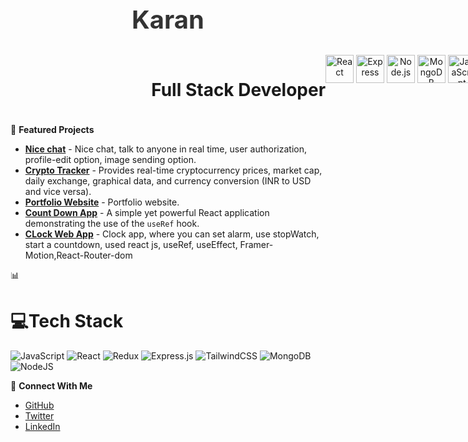 
<h1 align="center" style="font-size: 2.5rem; color: #333;">Karan</h1>


<div align="center" style="width:100vw;display:flex; justify-content:center; padding:5px;">
    <h1>Full Stack Developer</h1>
  <div align="center" >
    <img src="https://cdn.jsdelivr.net/gh/devicons/devicon/icons/react/react-original.svg" style="width: 45px; height: 45px;" alt="React" />
    <img src="https://cdn.jsdelivr.net/gh/devicons/devicon/icons/express/express-original.svg" style="width: 45px; height: 45px;" alt="Express" />
    <img src="https://cdn.jsdelivr.net/gh/devicons/devicon/icons/nodejs/nodejs-original.svg" style="width: 45px; height: 45px;" alt="Node.js" />
    <img src="https://cdn.jsdelivr.net/gh/devicons/devicon/icons/mongodb/mongodb-original.svg" style="width: 45px; height: 45px;" alt="MongoDB" />
    <img src="https://cdn.jsdelivr.net/gh/devicons/devicon/icons/javascript/javascript-original.svg" style="width: 45px; height: 45px;" alt="JavaScript" />
  </div>
</div>



  




🔭 **Featured Projects**
- [**Nice chat**](https://nice-chat-gamma.vercel.app/login) - Nice chat, talk to anyone in real time, user authorization, profile-edit option, image sending option.
- [**Crypto Tracker**](https://crypto-tracker-sable-nine.vercel.app/) - Provides real-time cryptocurrency prices, market cap, daily exchange, graphical data, and currency conversion (INR to USD and vice versa).
- [**Portfolio Website**](https://portfolio-website3.netlify.app/) - Portfolio website.
- [**Count Down App**](https://count-down-app-eight.vercel.app/) - A simple yet powerful React application demonstrating the use of the `useRef` hook.
- [**CLock Web App**](https://timexclock.netlify.app/) - Clock app, where you can set alarm, use stopWatch, start a countdown, used react js, useRef, useEffect, Framer-Motion,React-Router-dom

📊
# 💻Tech Stack
![JavaScript](https://img.shields.io/badge/javascript-%23323330.svg?style=for-the-badge&logo=javascript&logoColor=%23F7DF1E) ![React](https://img.shields.io/badge/react-%2320232a.svg?style=for-the-badge&logo=react&logoColor=%2361DAFB) ![Redux](https://img.shields.io/badge/redux-%23593d88.svg?style=for-the-badge&logo=redux&logoColor=white) ![Express.js](https://img.shields.io/badge/express.js-%23404d59.svg?style=for-the-badge&logo=express&logoColor=%2361DAFB) ![TailwindCSS](https://img.shields.io/badge/tailwindcss-%2338B2AC.svg?style=for-the-badge&logo=tailwind-css&logoColor=white) ![MongoDB](https://img.shields.io/badge/MongoDB-%234ea94b.svg?style=for-the-badge&logo=mongodb&logoColor=white) ![NodeJS](https://img.shields.io/badge/node.js-6DA55F?style=for-the-badge&logo=node.js&logoColor=white)



🤝 **Connect With Me**
- [GitHub](https://github.com/karanxdeveloper)
- [Twitter](https://x.com/Karanxdeveloper)
- [LinkedIn](https://www.linkedin.com/in/karan-kumar-singh-7a2639354/)

